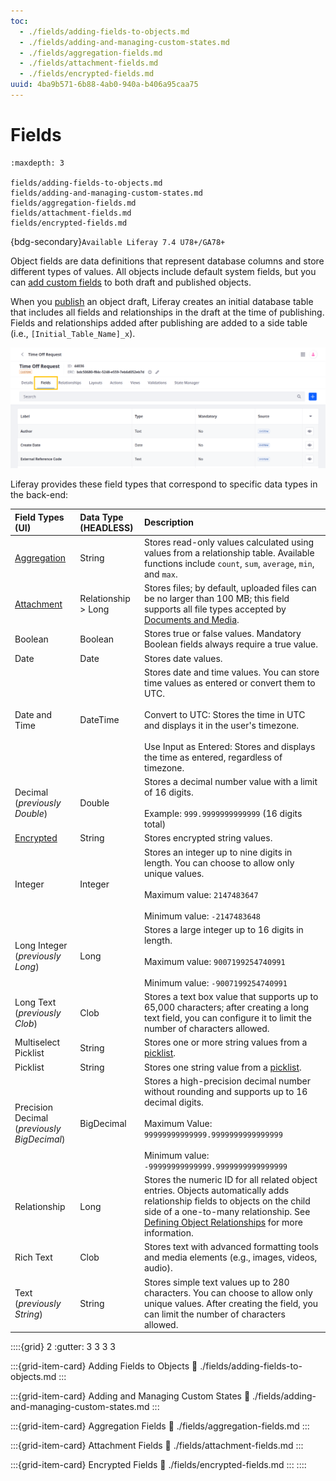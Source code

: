 ```yaml
---
toc:
  - ./fields/adding-fields-to-objects.md
  - ./fields/adding-and-managing-custom-states.md
  - ./fields/aggregation-fields.md
  - ./fields/attachment-fields.md
  - ./fields/encrypted-fields.md
uuid: 4ba9b571-6b88-4ab0-940a-b406a95caa75
---
```

# Fields

```{toctree}
:maxdepth: 3

fields/adding-fields-to-objects.md
fields/adding-and-managing-custom-states.md
fields/aggregation-fields.md
fields/attachment-fields.md
fields/encrypted-fields.md
```

{bdg-secondary}`Available Liferay 7.4 U78+/GA78+`

Object fields are data definitions that represent database columns and store different types of values. All objects include default system fields, but you can [add custom fields](./fields/adding-fields-to-objects.md) to both draft and published objects.

When you [publish](./creating-objects.md#publishing-object-drafts) an object draft, Liferay creates an initial database table that includes all fields and relationships in the draft at the time of publishing. Fields and relationships added after publishing are added to a side table (i.e., `[Initial_Table_Name]_x`).

![All objects include default system fields, but you can add custom fields.](./fields/images/01.png)

Liferay provides these field types that correspond to specific data types in the back-end:

| Field Types (UI)                              | Data Type (HEADLESS) | Description                                                                                                                                                                                                                                                                       |
|:----------------------------------------------|:---------------------|:----------------------------------------------------------------------------------------------------------------------------------------------------------------------------------------------------------------------------------------------------------------------------------|
| [Aggregation](./fields/aggregation-fields.md) | String               | Stores read-only values calculated using values from a relationship table. Available functions include `count`, `sum`, `average`, `min`, and `max`.                                                                                                                               |
| [Attachment](./fields/attachment-fields.md)   | Relationship > Long  | Stores files; by default, uploaded files can be no larger than 100 MB; this field supports all file types accepted by [Documents and Media](../../../content-authoring-and-management/documents-and-media.md).                                                                    |
| Boolean                                       | Boolean              | Stores true or false values. Mandatory Boolean fields always require a true value.                                                                                                                                                                                                |
| Date                                          | Date                 | Stores date values.                                                                                                                                                                                                                                                               |
| Date and Time                                 | DateTime             | Stores date and time values. You can store time values as entered or convert them to UTC. <br><br> Convert to UTC: Stores the time in UTC and displays it in the user's timezone. <br><br> Use Input as Entered: Stores and displays the time as entered, regardless of timezone. |
| Decimal (*previously Double*)                 | Double               | Stores a decimal number value with a limit of 16 digits. <br><br> Example: `999.9999999999999` (16 digits total)                                                                                                                                                                  |
| [Encrypted](./fields/encrypted-fields.md)     | String               | Stores encrypted string values.                                                                                                                                                                                                                                                   |
| Integer                                       | Integer              | Stores an integer up to nine digits in length. You can choose to allow only unique values. <br><br> Maximum value: `2147483647` <br><br> Minimum value: `-2147483648`                                                                                                             |
| Long Integer (*previously Long*)              | Long                 | Stores a large integer up to 16 digits in length. <br><br> Maximum value: `9007199254740991` <br><br> Minimum value: `-9007199254740991`                                                                                                                                          |
| Long Text (*previously Clob*)                 | Clob                 | Stores a text box value that supports up to 65,000 characters; after creating a long text field, you can configure it to limit the number of characters allowed.                                                                                                                  |
| Multiselect Picklist                          | String               | Stores one or more string values from a [picklist](../picklists.md).                                                                                                                                                                                                              |
| Picklist                                      | String               | Stores one string value from a [picklist](../picklists.md).                                                                                                                                                                                                                       |
| Precision Decimal (*previously BigDecimal*)   | BigDecimal           | Stores a high-precision decimal number without rounding and supports up to 16 decimal digits. <br><br> Maximum Value: `99999999999999.9999999999999999` <br><br> Minimum value: `-99999999999999.9999999999999999`                                                                |
| Relationship                                  | Long                 | Stores the numeric ID for all related object entries. Objects automatically adds relationship fields to objects on the child side of a one-to-many relationship. See [Defining Object Relationships](./relationships/defining-object-relationships.md) for more information.      |
| Rich Text                                     | Clob                 | Stores text with advanced formatting tools and media elements (e.g., images, videos, audio).                                                                                                                                                                                      |
| Text (*previously String*)                    | String               | Stores simple text values up to 280 characters. You can choose to allow only unique values. After creating the field, you can limit the number of characters allowed.                                                                                                             |

::::{grid} 2
:gutter: 3 3 3 3

:::{grid-item-card} Adding Fields to Objects
:link: ./fields/adding-fields-to-objects.md
:::

:::{grid-item-card} Adding and Managing Custom States
:link: ./fields/adding-and-managing-custom-states.md
:::

:::{grid-item-card} Aggregation Fields
:link: ./fields/aggregation-fields.md
:::

:::{grid-item-card} Attachment Fields
:link: ./fields/attachment-fields.md
:::

:::{grid-item-card} Encrypted Fields
:link: ./fields/encrypted-fields.md
:::
::::
